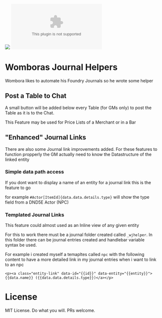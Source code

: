![](https://img.shields.io/badge/Foundry-v0.7.9-informational)
![Latest Release Download Count](https://img.shields.io/github/downloads/woodworker/womboras-journal-helper/latest/womboras-journal-helper.zip)

<!--- Forge Bazaar Install % Badge -->
<!--- replace <your-module-name> with the `name` in your manifest -->
<!--- ![Forge Installs](https://img.shields.io/badge/dynamic/json?label=Forge%20Installs&query=package.installs&suffix=%25&url=https%3A%2F%2Fforge-vtt.com%2Fapi%2Fbazaar%2Fpackage%2Fwomboras-journal-helper&colorB=4aa94a) -->

# Womboras Journal Helpers

Wombora likes to automate his Foundry Journals so he wrote some helper

## Post a Table to Chat
A small button will be added below every Table (for GMs only) to post the Table
as it is to the Chat.

This Feature may be used for Price Lists of a Merchant or in a Bar

## "Enhanced" Journal Links

There are also some Journal link improvements added.
For these features to function propperly the GM actually need to know the Datastructure of
the linked entity

### Simple data path access
If you dont want to display a name of an entity for a journal link this is the feature to go

for example `#Actor[ItemId]{data.data.details.type}` will show the type field from a DND5E Actor (NPC)

### Templated Journal Links

This feature could almost used as an Inline view of any given entity

For this to work there must be a journal folder created called `_wjhelper`.
In this folder there can be journal entries created and handlebar variable syntax be used.

For example i created myself a temapltes called `npc` with the following content to have a more detailed link
in my journal entries when i want to link to an npc
```
<p><a class="entity-link" data-id="{{id}}" data-entity="{{entity}}">{{data.name}} ({{data.data.details.type}})</a></p>
```


# License
MIT License. Do what you will. PRs welcome. 
